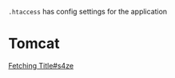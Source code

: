
`.htaccess` has config settings for the application

# Tomcat

[Fetching Title#s4ze](https://www.geeksforgeeks.org/tabby-hack-the-box-walkthrough-for-user-flag/)
